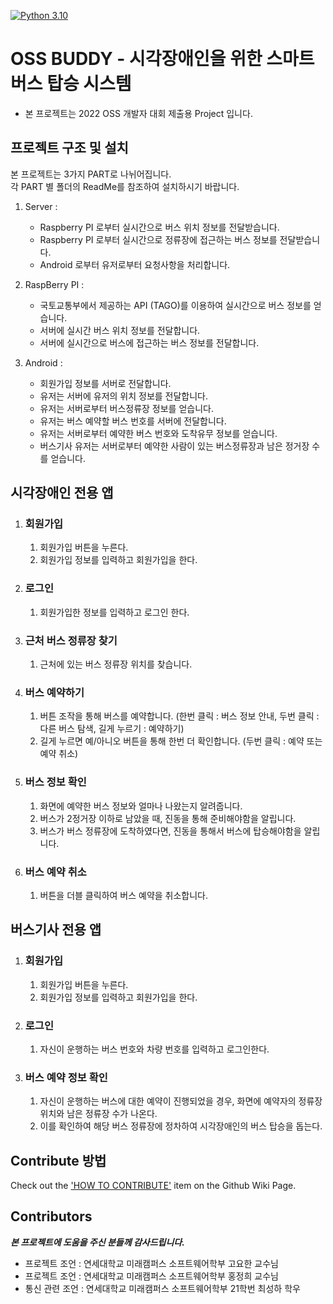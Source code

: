 
[![Python 3.10](https://img.shields.io/badge/python-3.10-blue.svg)](https://www.python.org/downloads/release/python-3812/)
# OSS BUDDY - 시각장애인을 위한 스마트 버스 탑승 시스템 
- 본 프로젝트는 2022 OSS 개발자 대회 제출용 Project 입니다.

프로젝트 구조 및 설치
-----------------------

본 프로젝트는 3가지 PART로 나뉘어집니다.    
각 PART 별 폴더의 ReadMe를 참조하여 설치하시기 바랍니다.   

1. Server :
   * Raspberry PI 로부터 실시간으로 버스 위치 정보를 전달받습니다.
   * Raspberry PI 로부터 실시간으로 정류장에 접근하는 버스 정보를 전달받습니다.
   * Android 로부터 유저로부터 요청사항을 처리합니다.   

2. RaspBerry PI :
   * 국토교통부에서 제공하는 API (TAGO)를 이용하여 실시간으로 버스 정보를 얻습니다.
   * 서버에 실시간 버스 위치 정보를 전달합니다.
   * 서버에 실시간으로 버스에 접근하는 버스 정보를 전달합니다.
   
3. Android :   
   * 회원가입 정보를 서버로 전달합니다.
   * 유저는 서버에 유저의 위치 정보를 전달합니다.
   * 유저는 서버로부터 버스정류장 정보를 얻습니다.
   * 유저는 버스 예약할 버스 번호를 서버에 전달합니다.
   * 유저는 서버로부터 예약한 버스 번호와 도착유무 정보를 얻습니다.
   * 버스기사 유저는 서버로부터 예약한 사람이 있는 버스정류장과 남은 정거장 수를 얻습니다.
   

시각장애인 전용 앱
-----------------------

 1. ### 회원가입
    1. 회원가입 버튼을 누른다.
    2. 회원가입 정보를 입력하고 회원가입을 한다.

    
 2. ### 로그인
    1. 회원가입한 정보를 입력하고 로그인 한다.

   
3. ### 근처 버스 정류장 찾기
   1. 근처에 있는 버스 정류장 위치를 찾습니다.

4. ### 버스 예약하기
   1. 버튼 조작을 통해 버스를 예약합니다. (한번 클릭 : 버스 정보 안내, 두번 클릭 : 다른 버스 탐색, 길게 누르기 : 예약하기)
   2. 길게 누르면 예/아니오 버튼을 통해 한번 더 확인합니다. (두번 클릭 : 예약 또는 예약 취소)

5. ### 버스 정보 확인
   1. 화면에 예약한 버스 정보와 얼마나 나왔는지 알려줍니다.
   2. 버스가 2정거장 이하로 남았을 때, 진동을 통해 준비해야함을 알립니다.
   3. 버스가 버스 정류장에 도착하였다면, 진동을 통해서 버스에 탑승해야함을 알립니다.
   
6. ### 버스 예약 취소
   1. 버튼을 더블 클릭하여 버스 예약을 취소합니다.

버스기사 전용 앱
-----------------------

 1. ### 회원가입  
    1. 회원가입 버튼을 누른다.
    2. 회원가입 정보를 입력하고 회원가입을 한다.

    
 2. ### 로그인
    1. 자신이 운행하는 버스 번호와 차량 번호를 입력하고 로그인한다.   

   
3. ### 버스 예약 정보 확인
   1. 자신이 운행하는 버스에 대한 예약이 진행되었을 경우, 화면에 예약자의 정류장 위치와 남은 정류장 수가 나온다.   
   2. 이를 확인하여 해당 버스 정류장에 정차하여 시각장애인의 버스 탑승을 돕는다.   


Contribute 방법
----------------------
Check out the ['HOW TO CONTRIBUTE'](https://github.com/noodles8436/OSS-Buddy/wiki) item on the Github Wiki Page.   

Contributors
----------------------
***본 프로젝트에 도움을 주신 분들께 감사드립니다.***
- 프로젝트 조언 : 연세대학교 미래캠퍼스 소프트웨어학부 고요한 교수님
- 프로젝트 조언 : 연세대학교 미래캠퍼스 소프트웨어학부 홍정희 교수님
- 통신 관련 조언 : 연세대학교 미래캠퍼스 소프트웨어학부 21학번 최성하 학우
